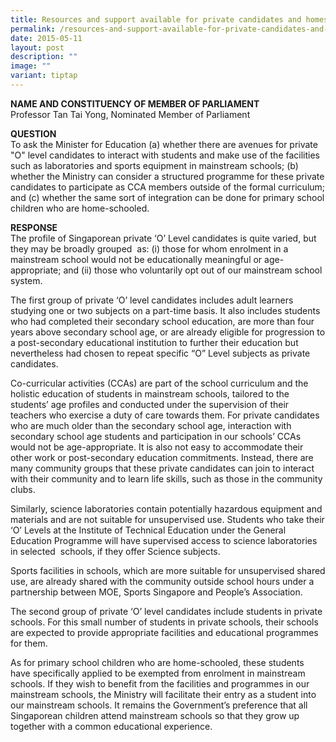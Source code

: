 ```yaml
---
title: Resources and support available for private candidates and homeschoolers
permalink: /resources-and-support-available-for-private-candidates-and-homeschoolers/
date: 2015-05-11
layout: post
description: ""
image: ""
variant: tiptap
---
```

<p><strong>NAME AND CONSTITUENCY OF MEMBER OF PARLIAMENT</strong>
<br>Professor Tan Tai Yong, Nominated Member of Parliament</p>
<p><strong>QUESTION</strong>
<br>To ask the Minister for Education (a) whether there are avenues for private
"O" level candidates to interact with students and make use of the facilities
such as laboratories and sports equipment in mainstream schools; (b) whether
the Ministry can consider a structured programme for these private candidates
to participate as CCA members outside of the formal curriculum; and (c)
whether the same sort of integration can be done for primary school children
who are home-schooled.</p>
<p><strong>RESPONSE</strong>
<br>The profile of Singaporean private ‘O’ Level candidates is quite varied,
but they may be broadly grouped&nbsp; as:&nbsp;(i) those for whom enrolment
in a mainstream school would not be educationally meaningful or age-appropriate;
and (ii) those who voluntarily opt out of our mainstream school system.</p>
<p>The first group of private ‘O’ level candidates includes adult learners
studying one or two subjects on a part-time basis. It also includes students
who had completed their secondary school education, are more than four
years above secondary school age, or are already eligible for progression
to a post-secondary educational institution to further their education
but nevertheless had chosen to repeat specific “O” Level subjects as private
candidates.</p>
<p>Co-curricular activities (CCAs) are part of the school curriculum and
the holistic education of students in mainstream schools, tailored to the
students’ age profiles and conducted under the supervision of their teachers
who exercise a duty of care towards them. For private candidates who are
much older than the secondary school age, interaction with secondary school
age students and participation in our schools’ CCAs would not be age-appropriate.
It is also not easy to accommodate their other work or post-secondary education
commitments. Instead, there are many community groups that these private
candidates can join to interact with their community and to learn life
skills, such as those in the community clubs.</p>
<p>Similarly, science laboratories contain potentially hazardous equipment
and materials and are not suitable for unsupervised use. Students who take
their ‘O’ Levels at the Institute of Technical Education under the General
Education Programme will have supervised access to science laboratories
in selected&nbsp; schools,&nbsp;if they offer Science subjects.</p>
<p>Sports facilities in schools, which are more suitable for unsupervised
shared use, are already shared with the community outside school hours
under a partnership between MOE, Sports Singapore and People’s Association.</p>
<p>The second group of private ‘O’ level candidates include students in private
schools. For this small number of students in private schools, their schools
are expected to provide appropriate facilities and educational programmes
for them.</p>
<p>As for primary school children who are home-schooled, these students have
specifically applied to be exempted from enrolment in mainstream schools.
If they wish to benefit from the facilities and programmes in our mainstream
schools, the Ministry will facilitate their entry as a student into our
mainstream schools. It remains the Government’s preference that all Singaporean
children attend mainstream schools so that they grow up together with a
common educational experience.</p>